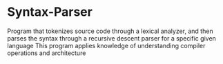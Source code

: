 # Syntax-Parser
Program that tokenizes source code through a lexical analyzer, and then parses the syntax through a recursive descent parser for a specific given language
This program applies knowledge of understanding compiler operations and architecture
